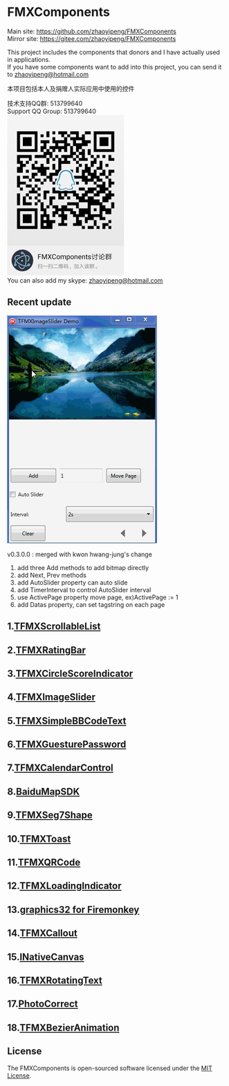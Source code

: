 # FMXComponents

Main site: https://github.com/zhaoyipeng/FMXComponents <br>
Mirror site: https://gitee.com/zhaoyipeng/FMXComponents <br>

This project includes the components that donors and I have actually used in applications.<br> 
If you have some components want to add into this project, you can send it to zhaoyipeng@hotmail.com

本项目包括本人及捐赠人实际应用中使用的控件

技术支持QQ群: 513799640<br>
Support QQ Group: 513799640<br>
![FMXComponents](SnapShots/group_qrcode.jpg)  <br>
You can also add my skype: zhaoyipeng@hotmail.com<br>

## Recent update
	
![Recent update](SnapShots/recent.gif)<br>

v0.3.0.0 : merged with kwon hwang-jung's change<br>
1. add three Add methods to add bitmap directly<br>
2. add Next, Prev methods<br>
3. add AutoSlider property can auto slide<br>
4. add TimerInterval to control AutoSlider interval<br>
5. use ActivePage property move page, ex)ActivePage := 1<br>
6. add Datas property, can set tagstring on each page<br>
	

## 1.[TFMXScrollableList](Documents/FMXScrollableList.md)

## 2.[TFMXRatingBar](Documents/FMXRatingBar.md)

## 3.[TFMXCircleScoreIndicator](Documents/FMXCircleScoreIndicator.md)

## 4.[TFMXImageSlider](Documents/FMXImageSlider.md)

## 5.[TFMXSimpleBBCodeText](Documents/FMXSimpleBBCodeText.md)

## 6.[TFMXGuesturePassword](Documents/FMXGesturePassword.md)

## 7.[TFMXCalendarControl](Documents/FMXCalendarControl.md)

## 8.[BaiduMapSDK](Documents/BaiduMapSDK.md)

## 9.[TFMXSeg7Shape](Documents/FMXSeg7Shape.md)

## 10.[TFMXToast](Documents/FMXToast.md)

## 11.[TFMXQRCode](Documents/FMXQRCode.md)

## 12.[TFMXLoadingIndicator](Documents/FMXLoadingIndicator.md)

## 13.[graphics32 for Firemonkey](Documents/FMXGR32.md)

## 14.[TFMXCallout](Documents/FMXCallout.md)

## 15.[INativeCanvas](Documents/INativeCanvas.md)

## 16.[TFMXRotatingText](Documents/FMXRotatingText.md)

## 17.[PhotoCorrect](Documents/PhotoCorrect.md)

## 18.[TFMXBezierAnimation](Documents/FMXBezierAnimation.md)

## License

The FMXComponents is open-sourced software licensed under the [MIT License](LICENSE).

